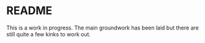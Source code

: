 # README

This is a work in progress.  The main groundwork
has been laid but there are still quite a few kinks to work out.

